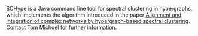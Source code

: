 SCHype is a Java command line tool for spectral clustering in hypergraphs, which implements the algorithm introduced in the paper <a href='http://arxiv.org/abs/1205.3630'>Alignment and integration of complex networks by hypergraph-based spectral clustering</a>. Contact <a href='http://www.roslin.ed.ac.uk/tom-michoel/'>Tom Michoel</a> for further information.